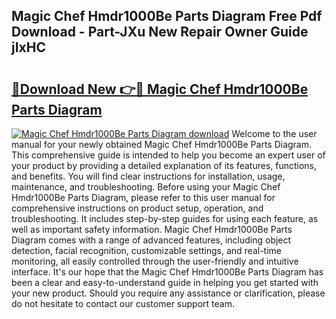## Magic Chef Hmdr1000Be Parts Diagram Free Pdf Download - Part-JXu New Repair Owner Guide jIxHC

# <h2><a href="http://dfkuss0.blite.top/?on=Magic+Chef+Hmdr1000Be+Parts+Diagram">🔗Download New 👉🔴 Magic Chef Hmdr1000Be Parts Diagram</a></h2>

[![Magic Chef Hmdr1000Be Parts Diagram download](https://i.imgur.com/lujVjoI.png)](http://dfkuss0.blite.top/?on=Magic+Chef+Hmdr1000Be+Parts+Diagram)
Welcome to the user manual for your newly obtained Magic Chef Hmdr1000Be Parts Diagram. This comprehensive guide is intended to help you become an expert user of your product by providing a detailed explanation of its features, functions, and benefits. You will find clear instructions for installation, usage, maintenance, and troubleshooting. Before using your Magic Chef Hmdr1000Be Parts Diagram, please refer to this user manual for comprehensive instructions on product setup, operation, and troubleshooting. It includes step-by-step guides for using each feature, as well as important safety information. Magic Chef Hmdr1000Be Parts Diagram comes with a range of advanced features, including object detection, facial recognition, customizable settings, and real-time monitoring, all easily controlled through the user-friendly and intuitive interface. It's our hope that the Magic Chef Hmdr1000Be Parts Diagram has been a clear and easy-to-understand guide in helping you get started with your new product. Should you require any assistance or clarification, please do not hesitate to contact our customer support team.

